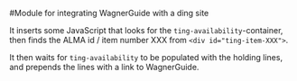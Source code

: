 #Module for integrating WagnerGuide with a ding site

It inserts some JavaScript that looks for the `ting-availability`-container,
then finds the ALMA id / item number XXX from `<div id="ting-item-XXX">`.

It then waits for `ting-availability` to be populated with the holding lines,
and prepends the lines with a link to WagnerGuide.
